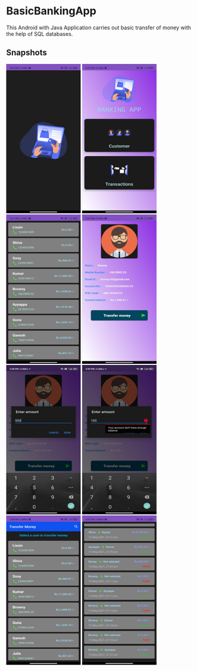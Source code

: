 # BasicBankingApp

This Android with Java Application carries out basic transfer of money with the help of SQL databases.

## Snapshots ##
<img src="https://github.com/PrathameshSonar/BasicBankingApp/blob/master/snapshots/1.jpeg"  width="200" height="400" />
<img src="https://github.com/PrathameshSonar/BasicBankingApp/blob/master/snapshots/2.jpeg"  width="200" height="400" />
<img src="https://github.com/PrathameshSonar/BasicBankingApp/blob/master/snapshots/3.jpeg"  width="200" height="400" />
<img src="https://github.com/PrathameshSonar/BasicBankingApp/blob/master/snapshots/4.jpeg"  width="200" height="400" />
<img src="https://github.com/PrathameshSonar/BasicBankingApp/blob/master/snapshots/5.jpeg"  width="200" height="400" />
<img src="https://github.com/PrathameshSonar/BasicBankingApp/blob/master/snapshots/5.1.jpeg"  width="200" height="400" />
<img src="https://github.com/PrathameshSonar/BasicBankingApp/blob/master/snapshots/6.jpeg"  width="200" height="400" />
<img src="https://github.com/PrathameshSonar/BasicBankingApp/blob/master/snapshots/7.jpeg"  width="200" height="400" />
